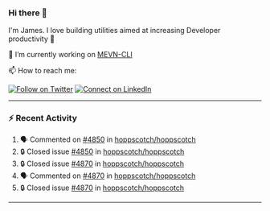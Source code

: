 ### Hi there 👋

I'm James. I love building utilities aimed at increasing Developer productivity :raised_hands: 

🔭 I’m currently working on [MEVN-CLI](https://github.com/madlabsinc/mevn-cli)

📫 How to reach me:

[![Follow on Twitter](https://img.shields.io/badge/--twitter?label=Twitter&logo=Twitter&style=social)](https://twitter.com/james_madhacks) [![Connect on LinkedIn](https://img.shields.io/badge/--linkedin?label=LinkedIn&logo=LinkedIn&style=social)](https://www.linkedin.com/in/jamesgeorge007)

---

### :zap: Recent Activity

<!--START_SECTION:activity-->
1. 🗣 Commented on [#4850](https://github.com/hoppscotch/hoppscotch/issues/4850#issuecomment-2796197210) in [hoppscotch/hoppscotch](https://github.com/hoppscotch/hoppscotch)
2. 🔒 Closed issue [#4850](https://github.com/hoppscotch/hoppscotch/issues/4850) in [hoppscotch/hoppscotch](https://github.com/hoppscotch/hoppscotch)
3. 🔒 Closed issue [#4870](https://github.com/hoppscotch/hoppscotch/issues/4870) in [hoppscotch/hoppscotch](https://github.com/hoppscotch/hoppscotch)
4. 🗣 Commented on [#4870](https://github.com/hoppscotch/hoppscotch/issues/4870#issuecomment-2796173168) in [hoppscotch/hoppscotch](https://github.com/hoppscotch/hoppscotch)
5. 🔒 Closed issue [#4870](https://github.com/hoppscotch/hoppscotch/issues/4870) in [hoppscotch/hoppscotch](https://github.com/hoppscotch/hoppscotch)
<!--END_SECTION:activity-->

---

<!--
**jamesgeorge007/jamesgeorge007** is a ✨ _special_ ✨ repository because its `README.md` (this file) appears on your GitHub profile.

Here are some ideas to get you started:

- 🌱 I’m currently learning ...
- 👯 I’m looking to collaborate on ...
- 🤔 I’m looking for help with ...
- 💬 Ask me about ...
- 😄 Pronouns: ...
- ⚡ Fun fact: ...
-->
